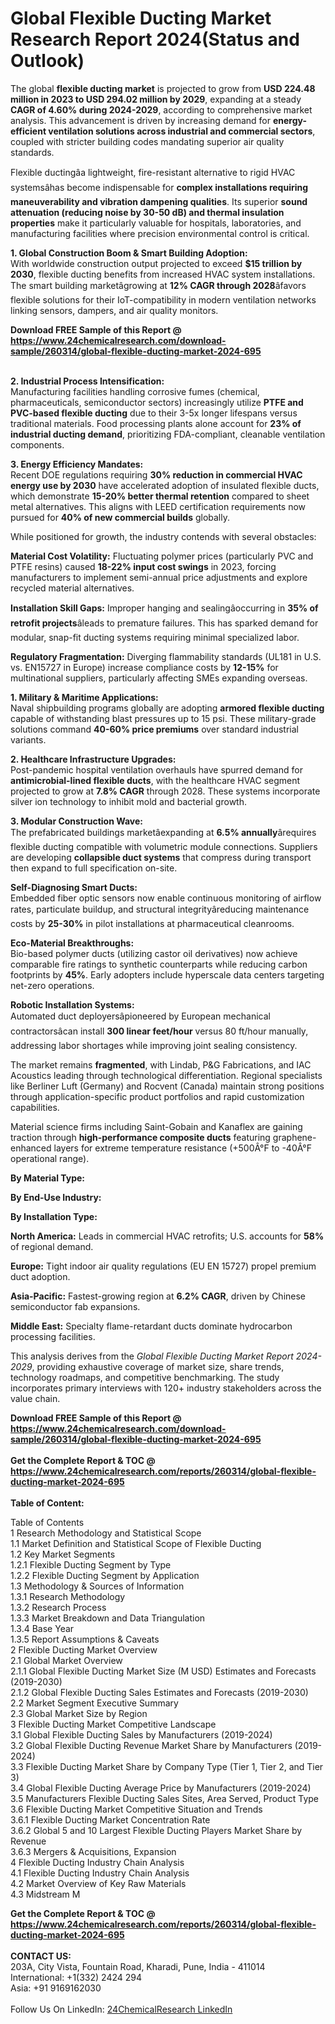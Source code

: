 <h1>Global Flexible Ducting Market Research Report 2024(Status and Outlook)</h1><p>The global <strong>flexible ducting market</strong> is projected to grow from <strong>USD 224.48 million in 2023 to USD 294.02 million by 2029</strong>, expanding at a steady <strong>CAGR of 4.60% during 2024-2029</strong>, according to comprehensive market analysis. This advancement is driven by increasing demand for <strong>energy-efficient ventilation solutions across industrial and commercial sectors</strong>, coupled with stricter building codes mandating superior air quality standards.</p><p>Flexible ductingâa lightweight, fire-resistant alternative to rigid HVAC systemsâhas become indispensable for <strong>complex installations requiring maneuverability and vibration dampening qualities</strong>. Its superior <strong>sound attenuation (reducing noise by 30-50 dB) and thermal insulation properties</strong> make it particularly valuable for hospitals, laboratories, and manufacturing facilities where precision environmental control is critical.</p><p><strong>1. Global Construction Boom &amp; Smart Building Adoption:</strong><br>
With worldwide construction output projected to exceed <strong>$15 trillion by 2030</strong>, flexible ducting benefits from increased HVAC system installations. The smart building marketâgrowing at <strong>12% CAGR through 2028</strong>âfavors flexible solutions for their IoT-compatibility in modern ventilation networks linking sensors, dampers, and air quality monitors.</p><div><b>Download FREE Sample of this Report @ 
            <a href="https://www.24chemicalresearch.com/download-sample/260314/global-flexible-ducting-market-2024-695">
            https://www.24chemicalresearch.com/download-sample/260314/global-flexible-ducting-market-2024-695</a></b></div><br><p><strong>2. Industrial Process Intensification:</strong><br>
Manufacturing facilities handling corrosive fumes (chemical, pharmaceuticals, semiconductor sectors) increasingly utilize <strong>PTFE and PVC-based flexible ducting</strong> due to their 3-5x longer lifespans versus traditional materials. Food processing plants alone account for <strong>23% of industrial ducting demand</strong>, prioritizing FDA-compliant, cleanable ventilation components.</p><p><strong>3. Energy Efficiency Mandates:</strong><br>
Recent DOE regulations requiring <strong>30% reduction in commercial HVAC energy use by 2030</strong> have accelerated adoption of insulated flexible ducts, which demonstrate <strong>15-20% better thermal retention</strong> compared to sheet metal alternatives. This aligns with LEED certification requirements now pursued for <strong>40% of new commercial builds</strong> globally.</p><p>While positioned for growth, the industry contends with several obstacles:</p><p><strong>Material Cost Volatility:</strong> Fluctuating polymer prices (particularly PVC and PTFE resins) caused <strong>18-22% input cost swings</strong> in 2023, forcing manufacturers to implement semi-annual price adjustments and explore recycled material alternatives.</p><p><strong>Installation Skill Gaps:</strong> Improper hanging and sealingâoccurring in <strong>35% of retrofit projects</strong>âleads to premature failures. This has sparked demand for modular, snap-fit ducting systems requiring minimal specialized labor.</p><p><strong>Regulatory Fragmentation:</strong> Diverging flammability standards (UL181 in U.S. vs. EN15727 in Europe) increase compliance costs by <strong>12-15%</strong> for multinational suppliers, particularly affecting SMEs expanding overseas.</p><p><strong>1. Military &amp; Maritime Applications:</strong><br>
Naval shipbuilding programs globally are adopting <strong>armored flexible ducting</strong> capable of withstanding blast pressures up to 15 psi. These military-grade solutions command <strong>40-60% price premiums</strong> over standard industrial variants.</p><p><strong>2. Healthcare Infrastructure Upgrades:</strong><br>
Post-pandemic hospital ventilation overhauls have spurred demand for <strong>antimicrobial-lined flexible ducts</strong>, with the healthcare HVAC segment projected to grow at <strong>7.8% CAGR</strong> through 2028. These systems incorporate silver ion technology to inhibit mold and bacterial growth.</p><p><strong>3. Modular Construction Wave:</strong><br>
The prefabricated buildings marketâexpanding at <strong>6.5% annually</strong>ârequires flexible ducting compatible with volumetric module connections. Suppliers are developing <strong>collapsible duct systems</strong> that compress during transport then expand to full specification on-site.</p><p><strong>Self-Diagnosing Smart Ducts:</strong><br>
	Embedded fiber optic sensors now enable continuous monitoring of airflow rates, particulate buildup, and structural integrityâreducing maintenance costs by <strong>25-30%</strong> in pilot installations at pharmaceutical cleanrooms.</p><p><strong>Eco-Material Breakthroughs:</strong><br>
	Bio-based polymer ducts (utilizing castor oil derivatives) now achieve comparable fire ratings to synthetic counterparts while reducing carbon footprints by <strong>45%</strong>. Early adopters include hyperscale data centers targeting net-zero operations.</p><p><strong>Robotic Installation Systems:</strong><br>
	Automated duct deployersâpioneered by European mechanical contractorsâcan install <strong>300 linear feet/hour</strong> versus 80 ft/hour manually, addressing labor shortages while improving joint sealing consistency.</p><p>The market remains <strong>fragmented</strong>, with Lindab, P&amp;G Fabrications, and IAC Acoustics leading through technological differentiation. Regional specialists like Berliner Luft (Germany) and Rocvent (Canada) maintain strong positions through application-specific product portfolios and rapid customization capabilities.</p><p>Material science firms including Saint-Gobain and Kanaflex are gaining traction through <strong>high-performance composite ducts</strong> featuring graphene-enhanced layers for extreme temperature resistance (+500Â°F to -40Â°F operational range).</p><p><strong>By Material Type:</strong></p><p><strong>By End-Use Industry:</strong></p><p><strong>By Installation Type:</strong></p><p><strong>North America:</strong> Leads in commercial HVAC retrofits; U.S. accounts for <strong>58%</strong> of regional demand.</p><p><strong>Europe:</strong> Tight indoor air quality regulations (EU EN 15727) propel premium duct adoption.</p><p><strong>Asia-Pacific:</strong> Fastest-growing region at <strong>6.2% CAGR</strong>, driven by Chinese semiconductor fab expansions.</p><p><strong>Middle East:</strong> Specialty flame-retardant ducts dominate hydrocarbon processing facilities.</p><p>This analysis derives from the <em>Global Flexible Ducting Market Report 2024-2029</em>, providing exhaustive coverage of market size, share trends, technology roadmaps, and competitive benchmarking. The study incorporates primary interviews with 120+ industry stakeholders across the value chain.</p><div><b>Download FREE Sample of this Report @ 
            <a href="https://www.24chemicalresearch.com/download-sample/260314/global-flexible-ducting-market-2024-695">
            https://www.24chemicalresearch.com/download-sample/260314/global-flexible-ducting-market-2024-695</a></b></div><br><div><b>Get the Complete Report & TOC @ 
            <a href="https://www.24chemicalresearch.com/reports/260314/global-flexible-ducting-market-2024-695">
            https://www.24chemicalresearch.com/reports/260314/global-flexible-ducting-market-2024-695</a></b></div><br>
            <b>Table of Content:</b><p>Table of Contents<br />
1 Research Methodology and Statistical Scope<br />
1.1 Market Definition and Statistical Scope of Flexible Ducting<br />
1.2 Key Market Segments<br />
1.2.1 Flexible Ducting Segment by Type<br />
1.2.2 Flexible Ducting Segment by Application<br />
1.3 Methodology & Sources of Information<br />
1.3.1 Research Methodology<br />
1.3.2 Research Process<br />
1.3.3 Market Breakdown and Data Triangulation<br />
1.3.4 Base Year<br />
1.3.5 Report Assumptions & Caveats<br />
2 Flexible Ducting Market Overview<br />
2.1 Global Market Overview<br />
2.1.1 Global Flexible Ducting Market Size (M USD) Estimates and Forecasts (2019-2030)<br />
2.1.2 Global Flexible Ducting Sales Estimates and Forecasts (2019-2030)<br />
2.2 Market Segment Executive Summary<br />
2.3 Global Market Size by Region<br />
3 Flexible Ducting Market Competitive Landscape<br />
3.1 Global Flexible Ducting Sales by Manufacturers (2019-2024)<br />
3.2 Global Flexible Ducting Revenue Market Share by Manufacturers (2019-2024)<br />
3.3 Flexible Ducting Market Share by Company Type (Tier 1, Tier 2, and Tier 3)<br />
3.4 Global Flexible Ducting Average Price by Manufacturers (2019-2024)<br />
3.5 Manufacturers Flexible Ducting Sales Sites, Area Served, Product Type<br />
3.6 Flexible Ducting Market Competitive Situation and Trends<br />
3.6.1 Flexible Ducting Market Concentration Rate<br />
3.6.2 Global 5 and 10 Largest Flexible Ducting Players Market Share by Revenue<br />
3.6.3 Mergers & Acquisitions, Expansion<br />
4 Flexible Ducting Industry Chain Analysis<br />
4.1 Flexible Ducting Industry Chain Analysis<br />
4.2 Market Overview of Key Raw Materials<br />
4.3 Midstream M</p><div><b>Get the Complete Report & TOC @ 
            <a href="https://www.24chemicalresearch.com/reports/260314/global-flexible-ducting-market-2024-695">
            https://www.24chemicalresearch.com/reports/260314/global-flexible-ducting-market-2024-695</a></b></div><br><b>CONTACT US:</b><br>
            203A, City Vista, Fountain Road, Kharadi, Pune, India - 411014<br>
            International: +1(332) 2424 294<br>
            Asia: +91 9169162030 <br><br>
            Follow Us On LinkedIn: <a href="https://www.linkedin.com/company/24chemicalresearch/">24ChemicalResearch LinkedIn</a>